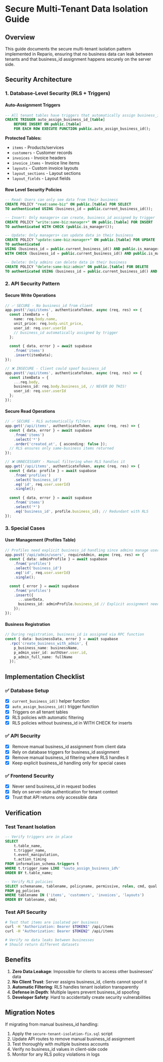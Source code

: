# Secure Multi-Tenant Data Isolation Guide

## Overview
This guide documents the secure multi-tenant isolation pattern implemented in Repario, ensuring that no business data can leak between tenants and that business_id assignment happens securely on the server side.

## Security Architecture

### 1. Database-Level Security (RLS + Triggers)

#### Auto-Assignment Triggers
```sql
-- All tenant tables have triggers that automatically assign business_id
CREATE TRIGGER auto_assign_business_id_[table]
    BEFORE INSERT ON public.[table]
    FOR EACH ROW EXECUTE FUNCTION public.auto_assign_business_id();
```

**Protected Tables:**
- `items` - Products/services
- `customers` - Customer records  
- `invoices` - Invoice headers
- `invoice_items` - Invoice line items
- `layouts` - Custom invoice layouts
- `layout_sections` - Layout sections
- `layout_fields` - Layout fields

#### Row Level Security Policies
```sql
-- Read: Users can only see data from their business
CREATE POLICY "read:same-biz" ON public.[table] FOR SELECT
TO authenticated USING (business_id = public.current_business_id());

-- Insert: Only managers+ can create, business_id assigned by trigger
CREATE POLICY "write:same-biz:manager+" ON public.[table] FOR INSERT
TO authenticated WITH CHECK (public.is_manager());

-- Update: Only managers+ can update data in their business
CREATE POLICY "update:same-biz:manager+" ON public.[table] FOR UPDATE
TO authenticated 
USING (business_id = public.current_business_id() AND public.is_manager())
WITH CHECK (business_id = public.current_business_id() AND public.is_manager());

-- Delete: Only admins can delete data in their business  
CREATE POLICY "delete:same-biz:admin" ON public.[table] FOR DELETE
TO authenticated USING (business_id = public.current_business_id() AND public.is_admin());
```

### 2. API Security Pattern

#### Secure Write Operations
```typescript
// ✅ SECURE - No business_id from client
app.post('/api/items', authenticateToken, async (req, res) => {
  const itemData = {
    name: req.body.name,
    unit_price: req.body.unit_price,
    user_id: req.user.userId
    // business_id automatically assigned by trigger
  };
  
  const { data, error } = await supabase
    .from('items')
    .insert(itemData);
});

// ❌ INSECURE - Client could spoof business_id  
app.post('/api/items', authenticateToken, async (req, res) => {
  const itemData = {
    ...req.body,
    business_id: req.body.business_id, // NEVER DO THIS!
    user_id: req.user.userId
  };
});
```

#### Secure Read Operations
```typescript
// ✅ SECURE - RLS automatically filters
app.get('/api/items', authenticateToken, async (req, res) => {
  const { data, error } = await supabase
    .from('items')
    .select('*')
    .order('created_at', { ascending: false });
  // RLS ensures only same-business items returned
});

// ❌ UNNECESSARY - Manual filtering when RLS handles it
app.get('/api/items', authenticateToken, async (req, res) => {
  const { data: profile } = await supabase
    .from('profiles')
    .select('business_id')
    .eq('id', req.user.userId)
    .single();
    
  const { data, error } = await supabase
    .from('items')
    .select('*')
    .eq('business_id', profile.business_id); // Redundant with RLS
});
```

### 3. Special Cases

#### User Management (Profiles Table)
```typescript
// Profiles need explicit business_id handling since admins manage users
app.post('/api/admin/users', requireAdmin, async (req, res) => {
  const { data: adminProfile } = await supabase
    .from('profiles')
    .select('business_id')
    .eq('id', req.user.userId)
    .single();

  const { error } = await supabase
    .from('profiles')
    .insert({
      ...userData,
      business_id: adminProfile.business_id // Explicit assignment needed
    });
});
```

#### Business Registration
```typescript
// During registration, business_id is assigned via RPC function
const { data: businessData, error } = await supabase
  .rpc('create_business_with_admin', {
    p_business_name: businessName,
    p_admin_user_id: authUser.user.id,
    p_admin_full_name: fullName
  });
```

## Implementation Checklist

### ✅ Database Setup
- [x] `current_business_id()` helper function
- [x] `auto_assign_business_id()` trigger function  
- [x] Triggers on all tenant tables
- [x] RLS policies with automatic filtering
- [x] RLS policies without business_id in WITH CHECK for inserts

### ✅ API Security
- [x] Remove manual business_id assignment from client data
- [x] Rely on database triggers for business_id assignment
- [x] Remove manual business_id filtering where RLS handles it
- [x] Keep explicit business_id handling only for special cases

### ✅ Frontend Security
- [x] Never send business_id in request bodies
- [x] Rely on server-side authentication for tenant context
- [x] Trust that API returns only accessible data

## Verification

### Test Tenant Isolation
```sql
-- Verify triggers are in place
SELECT 
    t.table_name,
    t.trigger_name,
    t.event_manipulation,
    t.action_timing
FROM information_schema.triggers t
WHERE t.trigger_name LIKE '%auto_assign_business_id%'
ORDER BY t.table_name;

-- Verify RLS policies
SELECT schemaname, tablename, policyname, permissive, roles, cmd, qual
FROM pg_policies 
WHERE tablename IN ('items', 'customers', 'invoices', 'layouts')
ORDER BY tablename, cmd;
```

### Test API Security
```bash
# Test that items are isolated per business
curl -H "Authorization: Bearer $TOKEN1" /api/items
curl -H "Authorization: Bearer $TOKEN2" /api/items  

# Verify no data leaks between businesses
# Should return different datasets
```

## Benefits

1. **Zero Data Leakage**: Impossible for clients to access other businesses' data
2. **No Client Trust**: Server assigns business_id, clients cannot spoof it  
3. **Automatic Filtering**: RLS handles tenant isolation transparently
4. **Defense in Depth**: Multiple layers prevent business_id spoofing
5. **Developer Safety**: Hard to accidentally create security vulnerabilities

## Migration Notes

If migrating from manual business_id handling:

1. Apply the `secure-tenant-isolation-fix.sql` script
2. Update API routes to remove manual business_id assignment
3. Test thoroughly with multiple business accounts
4. Verify no business_id values in client-side code
5. Monitor for any RLS policy violations in logs
